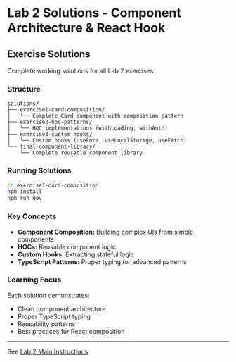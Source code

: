 # Lab 2 Solutions - Component Architecture & React Hook

## Exercise Solutions

Complete working solutions for all Lab 2 exercises.

###  Structure

```
solutions/
├── exercise1-card-composition/
│   └── Complete Card component with composition pattern
├── exercise2-hoc-patterns/
│   └── HOC implementations (withLoading, withAuth)
├── exercise3-custom-hooks/
│   └── Custom hooks (useForm, useLocalStorage, useFetch)
└── final-component-library/
    └── Complete reusable component library
```

###  Running Solutions

```bash
cd exercise1-card-composition
npm install
npm run dev
```

###  Key Concepts

- **Component Composition:** Building complex UIs from simple components
- **HOCs:** Reusable component logic
- **Custom Hooks:** Extracting stateful logic
- **TypeScript Patterns:** Proper typing for advanced patterns

###  Learning Focus

Each solution demonstrates:
- Clean component architecture
- Proper TypeScript typing
- Reusability patterns
- Best practices for React composition

---

See [Lab 2 Main Instructions](../lab2.md)
